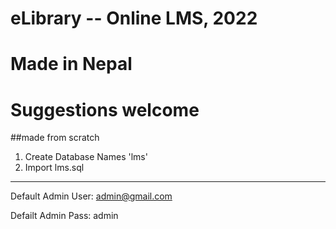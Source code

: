 # eLibrary -- Online LMS, 2022
# Made in Nepal
# Suggestions welcome
##made from scratch


1. Create Database Names 'lms'
2. Import lms.sql

---

Default Admin User: admin@gmail.com

Defailt Admin Pass: admin
